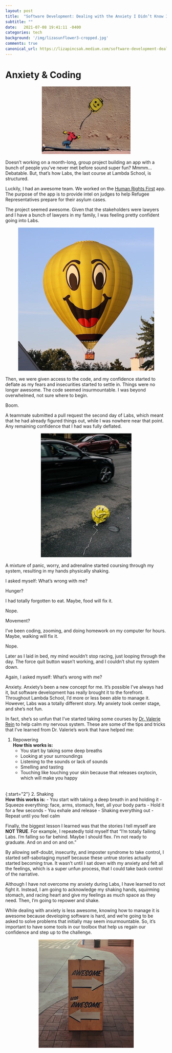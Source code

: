 ```yaml
---
layout: post
title:  "Software Development: Dealing with the Anxiety I Didn’t Know I Had"
subtitle: ""
date:   2021-07-08 19:41:11 -0400
categories: tech
background: '/img/lizasunflower3-cropped.jpg'
comments: true
canonical_url: https://lizapincsak.medium.com/software-development-dealing-with-the-anxiety-i-didnt-know-i-had-39cf36dca818
---
```


# Anxiety & Coding

<p></p>

<p style="text-align:center"><img src="/img/posts/SoftwareAnxiety/flyingballoonhead.jpg" alt="Lego man running after ballon head"/></p>

Doesn’t working on a month-long, group project building an app with a bunch of people you’ve never met before sound super fun?
Mmmm… Debatable. But, that’s how Labs, the last course at Lambda School, is structured.

Luckily, I had an awesome team. We worked on the [Human Rights First](https://a.humanrightsfirstasylum.dev/login, "HRF Login Page") app. The purpose of the app is to provide intel on judges to help Refugee Representatives prepare for their asylum cases.

The project seemed awesome. Given that the stakeholders were lawyers and I have a bunch of lawyers in my family, I was feeling pretty confident going into Labs.

<p style="text-align:center"><img src="/img/posts/SoftwareAnxiety/happyballoon.jpg" alt="Happy Hot-air Ballon"/></p>

Then, we were given access to the code, and my confidence started to deflate as my fears and insecurities started to settle in. Things were no longer awesome. The code seemed insurmountable. I was beyond overwhelmed, not sure where to begin.

Boom.

A teammate submitted a pull request the second day of Labs, which meant that he had already figured things out, while I was nowhere near that point. Any remaining confidence that I had was fully deflated.

<p style="text-align:center"><img src="/img/posts/SoftwareAnxiety/deflatedballoon.jpg" alt="Deflated balloon on street"/></p>

A mixture of panic, worry, and adrenaline started coursing through my system, resulting in my hands physically shaking.

I asked myself: What’s wrong with me?

Hunger?

I had totally forgotten to eat. Maybe, food will fix it.

Nope.

Movement?

I’ve been coding, zooming, and doing homework on my computer for hours. Maybe, walking will fix it.

Nope.

Later as I laid in bed, my mind wouldn’t stop racing, just looping through the day. The force quit button wasn’t working, and I couldn’t shut my system down.

Again, I asked myself: What’s wrong with me?

Anxiety. Anxiety’s been a new concept for me. It’s possible I’ve always had it, but software development has really brought it to the forefront. Throughout Lambda School, I’d more or less been able to manage it. However, Labs was a totally different story. My anxiety took center stage, and she’s not fun.

In fact, she’s so unfun that I’ve started taking some courses by [Dr. Valerie Rein](https://www.drvalerie.com, "Dr. Valerie Rein's website") to help calm my nervous system. These are some of the tips and tricks that I’ve learned from Dr. Valerie’s work that have helped me:

1. Repowering  
**How this works is:**
    - You start by taking some deep breaths
    - Looking at your surroundings
    - Listening to the sounds or lack of sounds
    - Smelling and tasting
    - Touching like touching your skin because that releases oxytocin, which will make you happy  

<div style="height:5px;"></div>

{:start="2"}
2. Shaking  
**How this works is:**
    - You start with taking a deep breath in and holding it
    - Squeeze everything: face, arms, stomach, feet, all your body parts
    - Hold it for a few seconds
    - You exhale and release
    - Shaking everything out
    - Repeat until you feel calm

Finally, the biggest lesson I learned was that the stories I tell myself are **NOT TRUE**. For example, I repeatedly told myself that “I’m totally failing Labs. I’m falling so far behind. Maybe I should flex. I’m not ready to graduate. And on and on and on.”

By allowing self-doubt, insecurity, and imposter syndrome to take control, I started self-sabotaging myself because these untrue stories actually started becoming true. It wasn’t until I sat down with my anxiety and felt all the feelings, which is a super unfun process, that I could take back control of the narrative.

Although I have not overcome my anxiety during Labs, I have learned to not fight it. Instead, I am going to acknowledge my shaking hands, squirming stomach, and racing heart and give my feelings as much space as they need. Then, I’m going to repower and shake.

While dealing with anxiety is less awesome, knowing how to manage it is awesome because developing software is hard, and we’re going to be asked to solve problems that initially may seem insurmountable. So, it’s important to have some tools in our toolbox that help us regain our confidence and step up to the challenge.


<p style="text-align:center"><img src="/img/posts/SoftwareAnxiety/awesomesign.jpg" alt="Sign that says awesome and less awesome"/></p>
